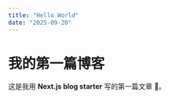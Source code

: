 ```yaml
---
title: "Hello World"
date: "2025-09-20"
---
```


# 我的第一篇博客

这是我用 **Next.js blog starter** 写的第一篇文章 🚀。

